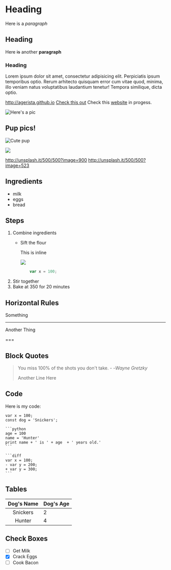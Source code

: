 # Heading

Here is a *paragraph*

## Heading

Here ~~is~~ another **paragraph**

### Heading

Lorem ipsum dolor sit amet, consectetur adipisicing elit. Perpiciatis ipsum temporibus
optio. Rerum arhitecto quisquam error cum vitae quod, minima, illo veniam natus voluptatibus laudantium tenetur! Tempora similique, dicta optio.

<http://agerista.github.io>
[Check this out](http://agerista.github.io "This is my website.")
Check this [website][1] in progess.

[1]: http://agerista.github.io

![Here's a pic](http://unsplash.it/500/500?random "This is a tooltip")

## Pup pics!
![Cute pup][pup]


[![](http://unsplash.it/50/50?image=1000)](http://unsplash.it/50/50?image=1000)

http://unsplash.it/500/500?image=900
http://unsplash.it/500/500?image=523

[pup]: http://unsplash.it/500/500?image=1012


## Ingredients

- milk
- eggs
- bread

## Steps

1. Combine ingredients
    - Sift the flour

        This is inline

        ![](http://unsplash.it/500/300?random)
        ```js
            var x = 100;
        ```
1. Stir together
1. Bake at 350 for 20 minutes

## Horizontal Rules

Something

---

Another Thing

===

## Block Quotes

> You miss 100% of the shots you don't take. -
-*Wayne Gretzky*
>
>Another Line Here
>

## Code

Here is my code:

    var x = 100;
    const dog = 'Snickers';

    ```python
    age = 100
    name = 'Hunter'
    print name + ' is ' + age  + ' years old.'
    ```

    ```diff
    var x = 100;
    - var y = 200;
    + var y = 300;
    ```

## Tables

|Dog's Name| Dog's Age|
|:--------:|:---------|
|Snickers  | 2        |
|Hunter    | 4        |

## Check Boxes

*[ ] Get Milk
*[x] Crack Eggs
*[ ] Cook Bacon
